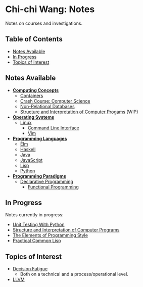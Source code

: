 # Chi-chi Wang: Notes
Notes on courses and investigations.

## Table of Contents
* [Notes Available](#notes-available)
* [In Progress](#in-progress)
* [Topics of Interest](#topics-of-interest)

## Notes Available
* [**Computing Concepts**](./computing/README.md)
  * [Containers](./computing/containers/README.md)
  * [Crash Course: Computer Science](./computing/crash_course/README.md)
  * [Non-Relational Databases](./computing/nosql/README.md)
  * [Structure and Interpretation of Computer Progams](./computing/sicp/README.md) (WIP)
* [**Operating Systems**](./os/README.md)
  * [Linux](./os/linux/README.md)
    * [Command Line Interface](./os/linux/cli/README.md)
    * [Vim](./os/linux/vim/README.md)
* [**Programming Languages**](./languages/README.md)
  * [Elm](./languages/elm/README.md)
  * [Haskell](./languages/haskell/README.md)
  * [Java](./languages/java/README.md)
  * [JavaScript](./languages/javascript/README.md)
  * [Lisp](./languages/lisp/README.md)
  * [Python](./languages/python/README.md)
* [**Programming Paradigms**](./paradigms/README.md)
  * [Declarative Programming](./paradigms/declarative/README.md)
      * [Functional Programming](./paradigms/declarative/functional/README.md)

## In Progress
Notes currently in progress:
* [Unit Testing With Python](./languages/python/unit_testing/README.md)
* [Structure and Interpretation of Computer Programs](./computing/sicp/README.md)
* [The Elements of Programming Style](./computing/elements_programming_style/README.md)
* [Practical Common Lisp](./languages/lisp/practical_common_lisp/README.md)

## Topics of Interest
* [Decision Fatigue](https://en.wikipedia.org/wiki/Decision_fatigue)
  * Both on a technical and a process/operational level.
* [LLVM](https://www.aosabook.org/en/llvm.html)
